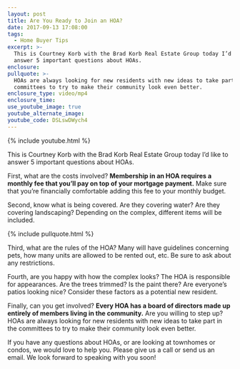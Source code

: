 ```yaml
---
layout: post
title: Are You Ready to Join an HOA?
date: 2017-09-13 17:08:00
tags:
  - Home Buyer Tips
excerpt: >-
  This is Courtney Korb with the Brad Korb Real Estate Group today I’d like to
  answer 5 important questions about HOAs.
enclosure:
pullquote: >-
  HOAs are always looking for new residents with new ideas to take part in the
  committees to try to make their community look even better.
enclosure_type: video/mp4
enclosure_time:
use_youtube_image: true
youtube_alternate_image:
youtube_code: DSLswDWych4
---
```



{% include youtube.html %}

This is Courtney Korb with the Brad Korb Real Estate Group today I’d like to answer 5 important questions about HOAs.

First, what are the costs involved? **Membership in an HOA requires a monthly fee that you’ll pay on top of your mortgage payment.** Make sure that you’re financially comfortable adding this fee to your monthly budget.

Second, know what is being covered. Are they covering water? Are they covering landscaping? Depending on the complex, different items will be included.

{% include pullquote.html %}

Third, what are the rules of the HOA? Many will have guidelines concerning pets, how many units are allowed to be rented out, etc. Be sure to ask about any restrictions.

Fourth, are you happy with how the complex looks? The HOA is responsible for appearances. Are the trees trimmed? Is the paint there? Are everyone’s patios looking nice? Consider these factors as a potential new resident.

Finally, can you get involved? **Every HOA has a board of directors made up entirely of members living in the community.** Are you willing to step up? HOAs are always looking for new residents with new ideas to take part in the committees to try to make their community look even better.

If you have any questions about HOAs, or are looking at townhomes or condos, we would love to help you. Please give us a call or send us an email. We look forward to speaking with you soon!